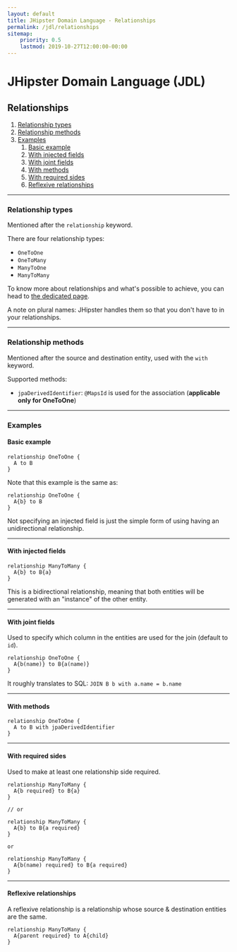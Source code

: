 ```yaml
---
layout: default
title: JHipster Domain Language - Relationships
permalink: /jdl/relationships
sitemap:
    priority: 0.5
    lastmod: 2019-10-27T12:00:00-00:00
---
```


# <i class="fa fa-star"></i> JHipster Domain Language (JDL)

## Relationships

1. [Relationship types](#relationship-types)
1. [Relationship methods](#relationship-methods)
1. [Examples](#examples)
   1. [Basic example](#basic-example)
   1. [With injected fields](#with-injected-fields)
   1. [With joint fields](#with-joint-fields)
   1. [With methods](#with-methods)
   1. [With required sides](#with-required-sides)
   1. [Reflexive relationships](#reflexive-relationships)

---

### Relationship types

Mentioned after the `relationship` keyword.

There are four relationship types:
  - `OneToOne`
  - `OneToMany`
  - `ManyToOne`
  - `ManyToMany`

To know more about relationships and what's possible to achieve, you can head
to [the dedicated page](/managing_relationships).

A note on plural names: JHipster handles them so that you don't have to in your relationships.

---

### Relationship methods

Mentioned after the source and destination entity, used with the `with` keyword.

Supported methods:
  - `jpaDerivedIdentifier`: `@MapsId` is used for the association (**applicable only for OneToOne**)

---

### Examples

#### Basic example

```jdl
relationship OneToOne {
  A to B
}
```

Note that this example is the same as:
```jdl
relationship OneToOne {
  A{b} to B
}
```

Not specifying an injected field is just the simple form of using having an unidirectional relationship.

---

#### With injected fields

```jdl
relationship ManyToMany {
  A{b} to B{a}
}
```

This is a bidirectional relationship, meaning that both entities will be generated with an "instance" of the other
entity.

---

#### With joint fields

Used to specify which column in the entities are used for the join (default to `id`).

```jdl
relationship OneToOne {
  A{b(name)} to B{a(name)}
}
```

It roughly translates to SQL: `JOIN B b with a.name = b.name`

---

#### With methods

```jdl
relationship OneToOne {
  A to B with jpaDerivedIdentifier
}
```

---

#### With required sides

Used to make at least one relationship side required.

```jdl
relationship ManyToMany {
  A{b required} to B{a}
}

// or

relationship ManyToMany {
  A{b} to B{a required}
}

or

relationship ManyToMany {
  A{b(name) required} to B{a required}
}
```

---

#### Reflexive relationships

A reflexive relationship is a relationship whose source & destination entities are the same.

```jdl
relationship ManyToMany {
  A{parent required} to A{child}
}
```
